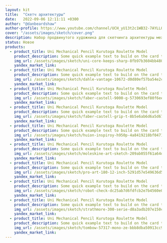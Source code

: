 ```yaml
---
layout: kit
title:  "Скетч архитектуры"
date:   2022-09-06 12:11:11 +0300
author: "@danbeardshaw"
author-profile: https://www.youtube.com/channel/UCH_yU13t2c1WB32-7AYLLQQ
cover: "/assets/images/sketch/cover.png"
description: Набор продвинутого художника для скетчинга архитектуры механическим карандашом
status: Новое
products:
  - product_title: Uni Mechanical Pencil Kurutoga Roulette Model
    product_description: Some quick example text to build on the card title and make up the bulk of the card's content. 
    img_url: /assets/images/sketch/uni-core-keeps-sharp-8fb97b3604bb480fe5b7be44890ae55d.png.webp
    yandex_market_link: 
  - product_title: Uni Mechanical Pencil Kurutoga Roulette Model
    product_description: Some quick example text to build on the card title and make up the bulk of the card's content. 
    img_url: /assets/images/sketch/dahle-vantage-10672-d0d80ef57ba54e2c7a3be5e7660c9ef0.png.webp
    yandex_market_link: 
  - product_title: Uni Mechanical Pencil Kurutoga Roulette Model
    product_description: Some quick example text to build on the card title and make up the bulk of the card's content. 
    img_url: /assets/images/sketch/faber-castell-9000-g-5730693ef80f6eeb9cdcfb752ffe7b55.png.webp
    yandex_market_link: 
  - product_title: Uni Mechanical Pencil Kurutoga Roulette Model
    product_description: Some quick example text to build on the card title and make up the bulk of the card's content. 
    img_url: /assets/images/sketch/faber-castell-grip-t-8b5e6ab6d6a5d675c8450ff05637ed9f.png.webp
    yandex_market_link: 
  - product_title: Uni Mechanical Pencil Kurutoga Roulette Model
    product_description: Some quick example text to build on the card title and make up the bulk of the card's content. 
    img_url: /assets/images/sketch/huion-inspiroy-h950p-4a8419218bf04717613c66addfa18f73.png.webp
    yandex_market_link: 
  - product_title: Uni Mechanical Pencil Kurutoga Roulette Model
    product_description: Some quick example text to build on the card title and make up the bulk of the card's content. 
    img_url: /assets/images/sketch/moleskine-art-sketch-209ab055f61a64d77daac01bb76b32f9.png.webp
    yandex_market_link: 
  - product_title: Uni Mechanical Pencil Kurutoga Roulette Model
    product_description: Some quick example text to build on the card title and make up the bulk of the card's content. 
    img_url: /assets/images/sketch/pro-art-180-12-inch-5291d57e549636d5ec7cae91818869a6.png.webp
    yandex_market_link: 
  - product_title: Uni Mechanical Pencil Kurutoga Roulette Model
    product_description: Some quick example text to build on the card title and make up the bulk of the card's content. 
    img_url: /assets/images/sketch/robot-check-dc25ab7d6fdfcb2e7b4560e0cb210bff.png.webp
    yandex_market_link: 
  - product_title: Uni Mechanical Pencil Kurutoga Roulette Model
    product_description: Some quick example text to build on the card title and make up the bulk of the card's content. 
    img_url: /assets/images/sketch/strathmore-300-serie-d8a3adb207e150c69bbb23fa6ca75a40.png.webp
    yandex_market_link: 
  - product_title: Uni Mechanical Pencil Kurutoga Roulette Model
    product_description: Some quick example text to build on the card title and make up the bulk of the card's content. 
    img_url: /assets/images/sketch/tombow-57317-mono-ze-bbb8dba50913cc9632702726726f0096.png.webp
    yandex_market_link: 
---
```

